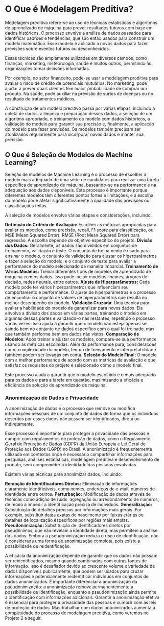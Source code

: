 # O Que é Modelagem Preditiva?

Modelagem preditiva refere-se ao uso de técnicas estatísticas e algoritmos de aprendizado de máquina para prever resultados futuros com base em dados históricos. O processo envolve a análise de dados passados para identificar padrões e tendências, que são então usados para construir um modelo matemático. Esse modelo é aplicado a novos dados para fazer previsões sobre eventos futuros ou desconhecidos.

Essas técnicas são amplamente utilizadas em diversos campos, como finanças, marketing, meteorologia, saúde e muitos outros, permitindo às organizações tomar decisões informadas.

Por exemplo, no setor financeiro, pode-se usar a modelagem preditiva para avaliar o risco de crédito de potenciais mutuários. No marketing, pode ajudar a prever quais clientes têm maior probabilidade de comprar um produto. Na saúde, pode auxiliar na previsão de surtos de doenças ou no resultado de tratamentos médicos.

A construção de um modelo preditivo passa por várias etapas, incluindo a coleta de dados, a limpeza e preparação desses dados, a seleção de um algoritmo apropriado, o treinamento do modelo com dados históricos, a validação do modelo para garantir sua precisão e, finalmente, a aplicação do modelo para fazer previsões. Os modelos também precisam ser atualizados regularmente para incorporar novos dados e manter sua precisão.

## O Que é Seleção de Modelos de Machine Learning?

Seleção de modelos de Machine Learning é o processo de escolher o modelo mais adequado de uma série de candidatos para realizar uma tarefa específica de aprendizado de máquina, baseando-se na performance e na adequação aos dados disponíveis. Este processo é importante porque diferentes modelos têm diferentes pontos fortes e limitações, e a escolha do modelo pode afetar significativamente a qualidade das previsões ou classificações feitas.

A seleção de modelos envolve várias etapas e considerações, incluindo:

**Definição do Critério de Avaliação:** Escolher as métricas apropriadas para avaliar os modelos, como precisão, recall, F1 score para classificação, ou MSE (Mean Squared Error), RMSE (Root Mean Squared Error) para regressão. A escolha depende do objetivo específico do projeto.
**Divisão dos Dados:** Geralmente, os dados são divididos em conjuntos de treinamento, validação e teste. O conjunto de treinamento é usado para ensinar o modelo, o conjunto de validação para ajustar os hiperparâmetros e fazer a seleção do modelo, e o conjunto de teste para avaliar a performance do modelo selecionado de maneira imparcial.
**Treinamento de Vários Modelos:** Treinar diferentes tipos de modelos de aprendizado de máquina com os dados. Isso pode incluir modelos lineares, árvores de decisão, redes neurais, entre outros.
**Ajuste de Hiperparâmetros:** Cada modelo pode ter vários hiperparâmetros que influenciam seu comportamento e performance. O ajuste de hiperparâmetros é o processo de encontrar o conjunto de valores de hiperparâmetros que resulta no melhor desempenho do modelo.
**Validação Cruzada:** Uma técnica para avaliar a habilidade do modelo de generalizar para novos dados. Ela envolve a divisão dos dados em várias partes, treinando o modelo em algumas dessas partes e validando-o nas restantes, repetindo o processo várias vezes. Isso ajuda a garantir que o modelo não esteja apenas se saindo bem no conjunto de dados específico com o qual foi treinado, mas que também performe bem em dados não vistos.
**Comparação de Modelos:** Após treinar e ajustar os modelos, compara-se sua performance usando as métricas escolhidas. Além da performance pura, considerações como complexidade do modelo, tempo de treinamento e interpretabilidade também podem ser levadas em conta.
**Seleção do Modelo Final:** O modelo com a melhor performance de acordo com as métricas de avaliação e que satisfaz os requisitos do projeto é selecionado como o modelo final.

Este processo ajuda a garantir que o modelo escolhido é o mais adequado para os dados e para a tarefa em questão, maximizando a eficácia e eficiência da solução de aprendizado de máquina.

### Anonimização de Dados e Privacidade

A anonimização de dados é o processo que remove ou modifica informações pessoais de um conjunto de dados de forma que os indivíduos descritos por esses dados não possam ser identificados, direta ou indiretamente.

Esse processo é importante para proteger a privacidade das pessoas e cumprir com regulamentos de proteção de dados, como o Regulamento Geral de Proteção de Dados (GDPR) da União Europeia e Lei Geral de Proteção aos Dados (LGPD) no Brasil. A anonimização é frequentemente utilizada em contextos onde é necessário compartilhar informações para pesquisas, análises estatísticas, modelagem preditiva e desenvolvimento de produto, sem comprometer a identidade das pessoas envolvidas.

Existem várias técnicas para anonimizar dados, incluindo:

**Remoção de Identificadores Diretos:** Eliminação de informações claramente identificáveis, como nomes, endereços de e-mail, números de identidade entre outros.
**Perturbação:** Modificação de dados através de técnicas como adição de ruído, agregação ou arredondamento de números, de modo a impedir a identificação precisa de indivíduos.
**Generalização:** Substituição de detalhes precisos por informações mais gerais. Por exemplo, substituir datas exatas de nascimento por faixas etárias ou detalhes de localização específicos por regiões mais amplas.
**Pseudonimização:** Substituição de identificadores diretos por pseudônimos, que não revelam a identidade direta, mas permitem a análise dos dados. Embora a pseudonimização reduza o risco de identificação, não é considerada uma forma de anonimização completa, pois existe a possibilidade de reidentificação.

A eficácia da anonimização depende de garantir que os dados não possam ser reidentificados, mesmo quando combinados com outras fontes de informação. Isso é desafiador devido ao crescente volume e variedade de dados disponíveis publicamente, que podem ser usados para cruzar informações e potencialmente reidentificar indivíduos em conjuntos de dados anonimizados.
É importante diferenciar a anonimização da pseudonimização: a anonimização remove permanentemente a possibilidade de identificação, enquanto a pseudonimização ainda permite a identificação com informações adicionais. Garantir a anonimização efetiva é essencial para proteger a privacidade das pessoas e cumprir com as leis de proteção de dados.
Mas trabalhar com dados anonimizados aumenta a complexidade do processo de modelagem preditiva, como veremos no Projeto 2 a seguir.